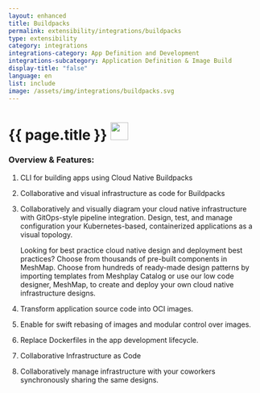 ```yaml
---
layout: enhanced
title: Buildpacks
permalink: extensibility/integrations/buildpacks
type: extensibility
category: integrations
integrations-category: App Definition and Development
integrations-subcategory: Application Definition & Image Build
display-title: "false"
language: en
list: include
image: /assets/img/integrations/buildpacks.svg
---
```


<h1>{{ page.title }} <img src="{{ page.image }}" style="width: 35px; height: 35px;" /></h1>


<!-- This needs replaced with the Category property, not the sub-category.
 #### About: CLI for building apps using Cloud Native Buildpacks -->

### Overview & Features:

1. CLI for building apps using Cloud Native Buildpacks

2. Collaborative and visual infrastructure as code for Buildpacks

4. 
    Collaboratively and visually diagram your cloud native infrastructure with GitOps-style pipeline integration. Design, test, and manage configuration your Kubernetes-based, containerized applications as a visual topology.



    Looking for best practice cloud native design and deployment best practices? Choose from thousands of pre-built components in MeshMap. Choose from hundreds of ready-made design patterns by importing templates from Meshplay Catalog or use our low code designer, MeshMap, to create and deploy your own cloud native infrastructure designs.



5. Transform application source code into OCI images.

6. Enable for swift rebasing of images and modular control over images.

7. Replace Dockerfiles in the app development lifecycle.

8. Collaborative Infrastructure as Code

9. Collaboratively manage infrastructure with your coworkers synchronously sharing the same designs.

